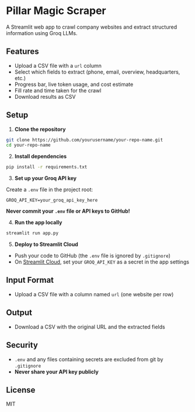# Pillar Magic Scraper

A Streamlit web app to crawl company websites and extract structured information using Groq LLMs.

## Features
- Upload a CSV file with a `url` column
- Select which fields to extract (phone, email, overview, headquarters, etc.)
- Progress bar, live token usage, and cost estimate
- Fill rate and time taken for the crawl
- Download results as CSV

## Setup

1. **Clone the repository**

```bash
git clone https://github.com/yourusername/your-repo-name.git
cd your-repo-name
```

2. **Install dependencies**

```bash
pip install -r requirements.txt
```

3. **Set up your Groq API key**

Create a `.env` file in the project root:

```
GROQ_API_KEY=your_groq_api_key_here
```

**Never commit your `.env` file or API keys to GitHub!**

4. **Run the app locally**

```bash
streamlit run app.py
```

5. **Deploy to Streamlit Cloud**
- Push your code to GitHub (the `.env` file is ignored by `.gitignore`)
- On [Streamlit Cloud](https://streamlit.io/cloud), set your `GROQ_API_KEY` as a secret in the app settings

## Input Format
- Upload a CSV file with a column named `url` (one website per row)

## Output
- Download a CSV with the original URL and the extracted fields

## Security
- `.env` and any files containing secrets are excluded from git by `.gitignore`
- **Never share your API key publicly**

## License
MIT
